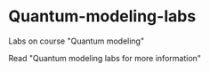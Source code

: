 # Quantum-modeling-labs
Labs on course "Quantum modeling"

Read "Quantum modeling labs for more information"

